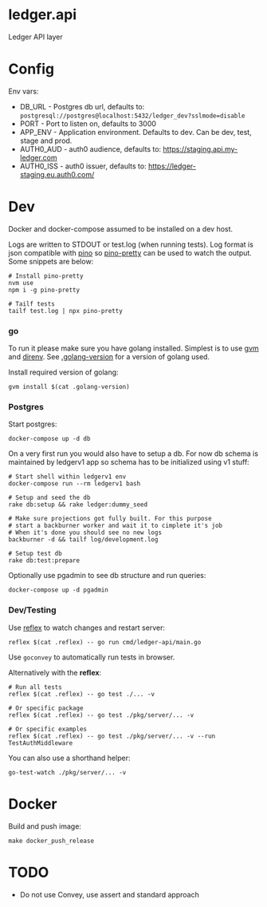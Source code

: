 # ledger.api
Ledger API layer

# Config

Env vars:

* DB_URL - Postgres db url, defaults to: `postgresql://postgres@localhost:5432/ledger_dev?sslmode=disable`
* PORT - Port to listen on, defaults to 3000
* APP_ENV - Application environment. Defaults to dev. Can be dev, test, stage and prod.
* AUTH0_AUD - auth0 audience, defaults to: https://staging.api.my-ledger.com
* AUTH0_ISS - auth0 issuer, defaults to: https://ledger-staging.eu.auth0.com/

# Dev

Docker and docker-compose assumed to be installed on a dev host.

Logs are written to STDOUT or test.log (when running tests). Log format is json compatible with [pino](github.com/pinojs/pino) so [pino-pretty](https://github.com/pinojs/pino-pretty) can be used to watch the output. Some snippets are below:

```
# Install pino-pretty
nvm use
npm i -g pino-pretty

# Tailf tests
tailf test.log | npx pino-pretty
```

### go

To run it please make sure you have golang installed. 
Simplest is to use [gvm](https://github.com/moovweb/gvm) and [direnv](https://github.com/direnv/direnv).
See [.golang-version](.golang-version) for a version of golang used.

Install required version of golang:

`gvm install $(cat .golang-version)`

### Postgres

Start postgres:

```
docker-compose up -d db
```

On a very first run you would also have to setup a db.
For now db schema is maintained by ledgerv1 app so schema has to be 
initialized using v1 stuff:

```
# Start shell within ledgerv1 env
docker-compose run --rm ledgerv1 bash

# Setup and seed the db
rake db:setup && rake ledger:dummy_seed

# Make sure projections got fully built. For this purpose
# start a backburner worker and wait it to cimplete it's job
# When it's done you should see no new logs
backburner -d && tailf log/development.log

# Setup test db
rake db:test:prepare
```

Optionally use pgadmin to see db structure and run queries:

`docker-compose up -d pgadmin`

### Dev/Testing

Use [reflex](https://github.com/cespare/reflex) to watch changes and restart server:

```
reflex $(cat .reflex) -- go run cmd/ledger-api/main.go
```

Use `goconvey` to automatically run tests in browser.

Alternatively with the **reflex**:

```
# Run all tests
reflex $(cat .reflex) -- go test ./... -v

# Or specific package
reflex $(cat .reflex) -- go test ./pkg/server/... -v

# Or specific examples
reflex $(cat .reflex) -- go test ./pkg/server/... -v --run TestAuthMiddleware
```

You can also use a shorthand helper:
```
go-test-watch ./pkg/server/... -v
```

# Docker

Build and push image:

```
make docker_push_release
```

# TODO

* Do not use Convey, use assert and standard approach
